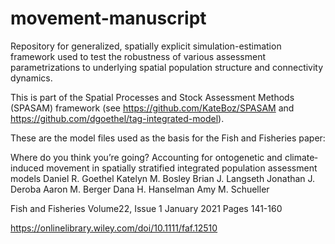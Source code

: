 # movement-manuscript
Repository for generalized, spatially explicit simulation-estimation framework used to test the robustness of various assessment parametrizations to underlying spatial population structure and connectivity dynamics.

This is part of the Spatial Processes and Stock Assessment Methods (SPASAM) framework (see https://github.com/KateBoz/SPASAM and https://github.com/dgoethel/tag-integrated-model).

These are the model files used as the basis for the Fish and Fisheries paper:

Where do you think you’re going? Accounting for ontogenetic and climate‐induced movement in spatially stratified integrated population assessment models
Daniel R. Goethel  Katelyn M. Bosley  Brian J. Langseth  Jonathan J. Deroba  Aaron M. Berger  Dana H. Hanselman  Amy M. Schueller

Fish and Fisheries
Volume22, Issue 1
January 2021
Pages 141-160

https://onlinelibrary.wiley.com/doi/10.1111/faf.12510
